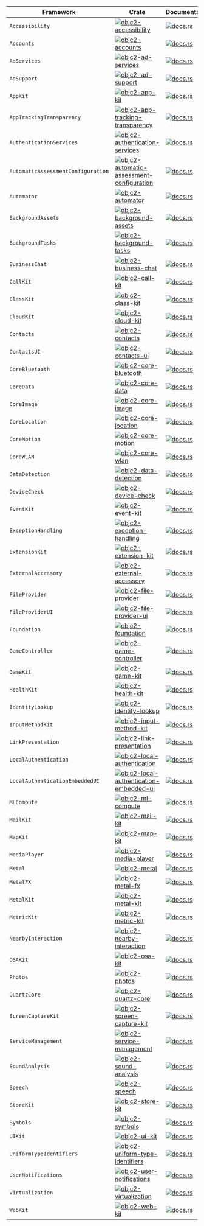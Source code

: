| Framework | Crate | Documentation |
| --- | --- | --- |
| `Accessibility` | [![`objc2-accessibility`](https://badgen.net/crates/v/objc2-accessibility)](https://crates.io/crates/objc2-accessibility) | [![docs.rs](https://docs.rs/objc2-accessibility/badge.svg)](https://docs.rs/objc2-accessibility/) |
| `Accounts` | [![`objc2-accounts`](https://badgen.net/crates/v/objc2-accounts)](https://crates.io/crates/objc2-accounts) | [![docs.rs](https://docs.rs/objc2-accounts/badge.svg)](https://docs.rs/objc2-accounts/) |
| `AdServices` | [![`objc2-ad-services`](https://badgen.net/crates/v/objc2-ad-services)](https://crates.io/crates/objc2-ad-services) | [![docs.rs](https://docs.rs/objc2-ad-services/badge.svg)](https://docs.rs/objc2-ad-services/) |
| `AdSupport` | [![`objc2-ad-support`](https://badgen.net/crates/v/objc2-ad-support)](https://crates.io/crates/objc2-ad-support) | [![docs.rs](https://docs.rs/objc2-ad-support/badge.svg)](https://docs.rs/objc2-ad-support/) |
| `AppKit` | [![`objc2-app-kit`](https://badgen.net/crates/v/objc2-app-kit)](https://crates.io/crates/objc2-app-kit) | [![docs.rs](https://docs.rs/objc2-app-kit/badge.svg)](https://docs.rs/objc2-app-kit/) |
| `AppTrackingTransparency` | [![`objc2-app-tracking-transparency`](https://badgen.net/crates/v/objc2-app-tracking-transparency)](https://crates.io/crates/objc2-app-tracking-transparency) | [![docs.rs](https://docs.rs/objc2-app-tracking-transparency/badge.svg)](https://docs.rs/objc2-app-tracking-transparency/) |
| `AuthenticationServices` | [![`objc2-authentication-services`](https://badgen.net/crates/v/objc2-authentication-services)](https://crates.io/crates/objc2-authentication-services) | [![docs.rs](https://docs.rs/objc2-authentication-services/badge.svg)](https://docs.rs/objc2-authentication-services/) |
| `AutomaticAssessmentConfiguration` | [![`objc2-automatic-assessment-configuration`](https://badgen.net/crates/v/objc2-automatic-assessment-configuration)](https://crates.io/crates/objc2-automatic-assessment-configuration) | [![docs.rs](https://docs.rs/objc2-automatic-assessment-configuration/badge.svg)](https://docs.rs/objc2-automatic-assessment-configuration/) |
| `Automator` | [![`objc2-automator`](https://badgen.net/crates/v/objc2-automator)](https://crates.io/crates/objc2-automator) | [![docs.rs](https://docs.rs/objc2-automator/badge.svg)](https://docs.rs/objc2-automator/) |
| `BackgroundAssets` | [![`objc2-background-assets`](https://badgen.net/crates/v/objc2-background-assets)](https://crates.io/crates/objc2-background-assets) | [![docs.rs](https://docs.rs/objc2-background-assets/badge.svg)](https://docs.rs/objc2-background-assets/) |
| `BackgroundTasks` | [![`objc2-background-tasks`](https://badgen.net/crates/v/objc2-background-tasks)](https://crates.io/crates/objc2-background-tasks) | [![docs.rs](https://docs.rs/objc2-background-tasks/badge.svg)](https://docs.rs/objc2-background-tasks/) |
| `BusinessChat` | [![`objc2-business-chat`](https://badgen.net/crates/v/objc2-business-chat)](https://crates.io/crates/objc2-business-chat) | [![docs.rs](https://docs.rs/objc2-business-chat/badge.svg)](https://docs.rs/objc2-business-chat/) |
| `CallKit` | [![`objc2-call-kit`](https://badgen.net/crates/v/objc2-call-kit)](https://crates.io/crates/objc2-call-kit) | [![docs.rs](https://docs.rs/objc2-call-kit/badge.svg)](https://docs.rs/objc2-call-kit/) |
| `ClassKit` | [![`objc2-class-kit`](https://badgen.net/crates/v/objc2-class-kit)](https://crates.io/crates/objc2-class-kit) | [![docs.rs](https://docs.rs/objc2-class-kit/badge.svg)](https://docs.rs/objc2-class-kit/) |
| `CloudKit` | [![`objc2-cloud-kit`](https://badgen.net/crates/v/objc2-cloud-kit)](https://crates.io/crates/objc2-cloud-kit) | [![docs.rs](https://docs.rs/objc2-cloud-kit/badge.svg)](https://docs.rs/objc2-cloud-kit/) |
| `Contacts` | [![`objc2-contacts`](https://badgen.net/crates/v/objc2-contacts)](https://crates.io/crates/objc2-contacts) | [![docs.rs](https://docs.rs/objc2-contacts/badge.svg)](https://docs.rs/objc2-contacts/) |
| `ContactsUI` | [![`objc2-contacts-ui`](https://badgen.net/crates/v/objc2-contacts-ui)](https://crates.io/crates/objc2-contacts-ui) | [![docs.rs](https://docs.rs/objc2-contacts-ui/badge.svg)](https://docs.rs/objc2-contacts-ui/) |
| `CoreBluetooth` | [![`objc2-core-bluetooth`](https://badgen.net/crates/v/objc2-core-bluetooth)](https://crates.io/crates/objc2-core-bluetooth) | [![docs.rs](https://docs.rs/objc2-core-bluetooth/badge.svg)](https://docs.rs/objc2-core-bluetooth/) |
| `CoreData` | [![`objc2-core-data`](https://badgen.net/crates/v/objc2-core-data)](https://crates.io/crates/objc2-core-data) | [![docs.rs](https://docs.rs/objc2-core-data/badge.svg)](https://docs.rs/objc2-core-data/) |
| `CoreImage` | [![`objc2-core-image`](https://badgen.net/crates/v/objc2-core-image)](https://crates.io/crates/objc2-core-image) | [![docs.rs](https://docs.rs/objc2-core-image/badge.svg)](https://docs.rs/objc2-core-image/) |
| `CoreLocation` | [![`objc2-core-location`](https://badgen.net/crates/v/objc2-core-location)](https://crates.io/crates/objc2-core-location) | [![docs.rs](https://docs.rs/objc2-core-location/badge.svg)](https://docs.rs/objc2-core-location/) |
| `CoreMotion` | [![`objc2-core-motion`](https://badgen.net/crates/v/objc2-core-motion)](https://crates.io/crates/objc2-core-motion) | [![docs.rs](https://docs.rs/objc2-core-motion/badge.svg)](https://docs.rs/objc2-core-motion/) |
| `CoreWLAN` | [![`objc2-core-wlan`](https://badgen.net/crates/v/objc2-core-wlan)](https://crates.io/crates/objc2-core-wlan) | [![docs.rs](https://docs.rs/objc2-core-wlan/badge.svg)](https://docs.rs/objc2-core-wlan/) |
| `DataDetection` | [![`objc2-data-detection`](https://badgen.net/crates/v/objc2-data-detection)](https://crates.io/crates/objc2-data-detection) | [![docs.rs](https://docs.rs/objc2-data-detection/badge.svg)](https://docs.rs/objc2-data-detection/) |
| `DeviceCheck` | [![`objc2-device-check`](https://badgen.net/crates/v/objc2-device-check)](https://crates.io/crates/objc2-device-check) | [![docs.rs](https://docs.rs/objc2-device-check/badge.svg)](https://docs.rs/objc2-device-check/) |
| `EventKit` | [![`objc2-event-kit`](https://badgen.net/crates/v/objc2-event-kit)](https://crates.io/crates/objc2-event-kit) | [![docs.rs](https://docs.rs/objc2-event-kit/badge.svg)](https://docs.rs/objc2-event-kit/) |
| `ExceptionHandling` | [![`objc2-exception-handling`](https://badgen.net/crates/v/objc2-exception-handling)](https://crates.io/crates/objc2-exception-handling) | [![docs.rs](https://docs.rs/objc2-exception-handling/badge.svg)](https://docs.rs/objc2-exception-handling/) |
| `ExtensionKit` | [![`objc2-extension-kit`](https://badgen.net/crates/v/objc2-extension-kit)](https://crates.io/crates/objc2-extension-kit) | [![docs.rs](https://docs.rs/objc2-extension-kit/badge.svg)](https://docs.rs/objc2-extension-kit/) |
| `ExternalAccessory` | [![`objc2-external-accessory`](https://badgen.net/crates/v/objc2-external-accessory)](https://crates.io/crates/objc2-external-accessory) | [![docs.rs](https://docs.rs/objc2-external-accessory/badge.svg)](https://docs.rs/objc2-external-accessory/) |
| `FileProvider` | [![`objc2-file-provider`](https://badgen.net/crates/v/objc2-file-provider)](https://crates.io/crates/objc2-file-provider) | [![docs.rs](https://docs.rs/objc2-file-provider/badge.svg)](https://docs.rs/objc2-file-provider/) |
| `FileProviderUI` | [![`objc2-file-provider-ui`](https://badgen.net/crates/v/objc2-file-provider-ui)](https://crates.io/crates/objc2-file-provider-ui) | [![docs.rs](https://docs.rs/objc2-file-provider-ui/badge.svg)](https://docs.rs/objc2-file-provider-ui/) |
| `Foundation` | [![`objc2-foundation`](https://badgen.net/crates/v/objc2-foundation)](https://crates.io/crates/objc2-foundation) | [![docs.rs](https://docs.rs/objc2-foundation/badge.svg)](https://docs.rs/objc2-foundation/) |
| `GameController` | [![`objc2-game-controller`](https://badgen.net/crates/v/objc2-game-controller)](https://crates.io/crates/objc2-game-controller) | [![docs.rs](https://docs.rs/objc2-game-controller/badge.svg)](https://docs.rs/objc2-game-controller/) |
| `GameKit` | [![`objc2-game-kit`](https://badgen.net/crates/v/objc2-game-kit)](https://crates.io/crates/objc2-game-kit) | [![docs.rs](https://docs.rs/objc2-game-kit/badge.svg)](https://docs.rs/objc2-game-kit/) |
| `HealthKit` | [![`objc2-health-kit`](https://badgen.net/crates/v/objc2-health-kit)](https://crates.io/crates/objc2-health-kit) | [![docs.rs](https://docs.rs/objc2-health-kit/badge.svg)](https://docs.rs/objc2-health-kit/) |
| `IdentityLookup` | [![`objc2-identity-lookup`](https://badgen.net/crates/v/objc2-identity-lookup)](https://crates.io/crates/objc2-identity-lookup) | [![docs.rs](https://docs.rs/objc2-identity-lookup/badge.svg)](https://docs.rs/objc2-identity-lookup/) |
| `InputMethodKit` | [![`objc2-input-method-kit`](https://badgen.net/crates/v/objc2-input-method-kit)](https://crates.io/crates/objc2-input-method-kit) | [![docs.rs](https://docs.rs/objc2-input-method-kit/badge.svg)](https://docs.rs/objc2-input-method-kit/) |
| `LinkPresentation` | [![`objc2-link-presentation`](https://badgen.net/crates/v/objc2-link-presentation)](https://crates.io/crates/objc2-link-presentation) | [![docs.rs](https://docs.rs/objc2-link-presentation/badge.svg)](https://docs.rs/objc2-link-presentation/) |
| `LocalAuthentication` | [![`objc2-local-authentication`](https://badgen.net/crates/v/objc2-local-authentication)](https://crates.io/crates/objc2-local-authentication) | [![docs.rs](https://docs.rs/objc2-local-authentication/badge.svg)](https://docs.rs/objc2-local-authentication/) |
| `LocalAuthenticationEmbeddedUI` | [![`objc2-local-authentication-embedded-ui`](https://badgen.net/crates/v/objc2-local-authentication-embedded-ui)](https://crates.io/crates/objc2-local-authentication-embedded-ui) | [![docs.rs](https://docs.rs/objc2-local-authentication-embedded-ui/badge.svg)](https://docs.rs/objc2-local-authentication-embedded-ui/) |
| `MLCompute` | [![`objc2-ml-compute`](https://badgen.net/crates/v/objc2-ml-compute)](https://crates.io/crates/objc2-ml-compute) | [![docs.rs](https://docs.rs/objc2-ml-compute/badge.svg)](https://docs.rs/objc2-ml-compute/) |
| `MailKit` | [![`objc2-mail-kit`](https://badgen.net/crates/v/objc2-mail-kit)](https://crates.io/crates/objc2-mail-kit) | [![docs.rs](https://docs.rs/objc2-mail-kit/badge.svg)](https://docs.rs/objc2-mail-kit/) |
| `MapKit` | [![`objc2-map-kit`](https://badgen.net/crates/v/objc2-map-kit)](https://crates.io/crates/objc2-map-kit) | [![docs.rs](https://docs.rs/objc2-map-kit/badge.svg)](https://docs.rs/objc2-map-kit/) |
| `MediaPlayer` | [![`objc2-media-player`](https://badgen.net/crates/v/objc2-media-player)](https://crates.io/crates/objc2-media-player) | [![docs.rs](https://docs.rs/objc2-media-player/badge.svg)](https://docs.rs/objc2-media-player/) |
| `Metal` | [![`objc2-metal`](https://badgen.net/crates/v/objc2-metal)](https://crates.io/crates/objc2-metal) | [![docs.rs](https://docs.rs/objc2-metal/badge.svg)](https://docs.rs/objc2-metal/) |
| `MetalFX` | [![`objc2-metal-fx`](https://badgen.net/crates/v/objc2-metal-fx)](https://crates.io/crates/objc2-metal-fx) | [![docs.rs](https://docs.rs/objc2-metal-fx/badge.svg)](https://docs.rs/objc2-metal-fx/) |
| `MetalKit` | [![`objc2-metal-kit`](https://badgen.net/crates/v/objc2-metal-kit)](https://crates.io/crates/objc2-metal-kit) | [![docs.rs](https://docs.rs/objc2-metal-kit/badge.svg)](https://docs.rs/objc2-metal-kit/) |
| `MetricKit` | [![`objc2-metric-kit`](https://badgen.net/crates/v/objc2-metric-kit)](https://crates.io/crates/objc2-metric-kit) | [![docs.rs](https://docs.rs/objc2-metric-kit/badge.svg)](https://docs.rs/objc2-metric-kit/) |
| `NearbyInteraction` | [![`objc2-nearby-interaction`](https://badgen.net/crates/v/objc2-nearby-interaction)](https://crates.io/crates/objc2-nearby-interaction) | [![docs.rs](https://docs.rs/objc2-nearby-interaction/badge.svg)](https://docs.rs/objc2-nearby-interaction/) |
| `OSAKit` | [![`objc2-osa-kit`](https://badgen.net/crates/v/objc2-osa-kit)](https://crates.io/crates/objc2-osa-kit) | [![docs.rs](https://docs.rs/objc2-osa-kit/badge.svg)](https://docs.rs/objc2-osa-kit/) |
| `Photos` | [![`objc2-photos`](https://badgen.net/crates/v/objc2-photos)](https://crates.io/crates/objc2-photos) | [![docs.rs](https://docs.rs/objc2-photos/badge.svg)](https://docs.rs/objc2-photos/) |
| `QuartzCore` | [![`objc2-quartz-core`](https://badgen.net/crates/v/objc2-quartz-core)](https://crates.io/crates/objc2-quartz-core) | [![docs.rs](https://docs.rs/objc2-quartz-core/badge.svg)](https://docs.rs/objc2-quartz-core/) |
| `ScreenCaptureKit` | [![`objc2-screen-capture-kit`](https://badgen.net/crates/v/objc2-screen-capture-kit)](https://crates.io/crates/objc2-screen-capture-kit) | [![docs.rs](https://docs.rs/objc2-screen-capture-kit/badge.svg)](https://docs.rs/objc2-screen-capture-kit/) |
| `ServiceManagement` | [![`objc2-service-management`](https://badgen.net/crates/v/objc2-service-management)](https://crates.io/crates/objc2-service-management) | [![docs.rs](https://docs.rs/objc2-service-management/badge.svg)](https://docs.rs/objc2-service-management/) |
| `SoundAnalysis` | [![`objc2-sound-analysis`](https://badgen.net/crates/v/objc2-sound-analysis)](https://crates.io/crates/objc2-sound-analysis) | [![docs.rs](https://docs.rs/objc2-sound-analysis/badge.svg)](https://docs.rs/objc2-sound-analysis/) |
| `Speech` | [![`objc2-speech`](https://badgen.net/crates/v/objc2-speech)](https://crates.io/crates/objc2-speech) | [![docs.rs](https://docs.rs/objc2-speech/badge.svg)](https://docs.rs/objc2-speech/) |
| `StoreKit` | [![`objc2-store-kit`](https://badgen.net/crates/v/objc2-store-kit)](https://crates.io/crates/objc2-store-kit) | [![docs.rs](https://docs.rs/objc2-store-kit/badge.svg)](https://docs.rs/objc2-store-kit/) |
| `Symbols` | [![`objc2-symbols`](https://badgen.net/crates/v/objc2-symbols)](https://crates.io/crates/objc2-symbols) | [![docs.rs](https://docs.rs/objc2-symbols/badge.svg)](https://docs.rs/objc2-symbols/) |
| `UIKit` | [![`objc2-ui-kit`](https://badgen.net/crates/v/objc2-ui-kit)](https://crates.io/crates/objc2-ui-kit) | [![docs.rs](https://docs.rs/objc2-ui-kit/badge.svg)](https://docs.rs/objc2-ui-kit/) |
| `UniformTypeIdentifiers` | [![`objc2-uniform-type-identifiers`](https://badgen.net/crates/v/objc2-uniform-type-identifiers)](https://crates.io/crates/objc2-uniform-type-identifiers) | [![docs.rs](https://docs.rs/objc2-uniform-type-identifiers/badge.svg)](https://docs.rs/objc2-uniform-type-identifiers/) |
| `UserNotifications` | [![`objc2-user-notifications`](https://badgen.net/crates/v/objc2-user-notifications)](https://crates.io/crates/objc2-user-notifications) | [![docs.rs](https://docs.rs/objc2-user-notifications/badge.svg)](https://docs.rs/objc2-user-notifications/) |
| `Virtualization` | [![`objc2-virtualization`](https://badgen.net/crates/v/objc2-virtualization)](https://crates.io/crates/objc2-virtualization) | [![docs.rs](https://docs.rs/objc2-virtualization/badge.svg)](https://docs.rs/objc2-virtualization/) |
| `WebKit` | [![`objc2-web-kit`](https://badgen.net/crates/v/objc2-web-kit)](https://crates.io/crates/objc2-web-kit) | [![docs.rs](https://docs.rs/objc2-web-kit/badge.svg)](https://docs.rs/objc2-web-kit/) |
